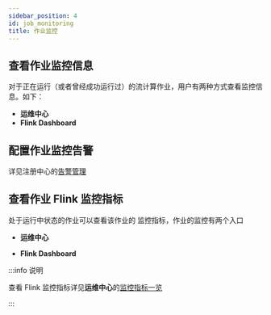 ```yaml
---
sidebar_position: 4
id: job_monitoring
title: 作业监控
---
```


## 查看作业监控信息

对于正在运行（或者曾经成功运行过）的流计算作业，用户有两种方式查看监控信息。如下：

- **运维中心**
- **Flink Dashboard**

## 配置作业监控告警

详见注册中心的[告警管理](../../../administrator_guide/register_center/warning)

## 查看作业 Flink 监控指标

处于运行中状态的作业可以查看该作业的 监控指标，作业的监控有两个入口

- **运维中心**

- **Flink Dashboard**



:::info 说明

  查看 Flink 监控指标详见**运维中心**的[监控指标一览](../devops_center/indicators_list.md)

:::